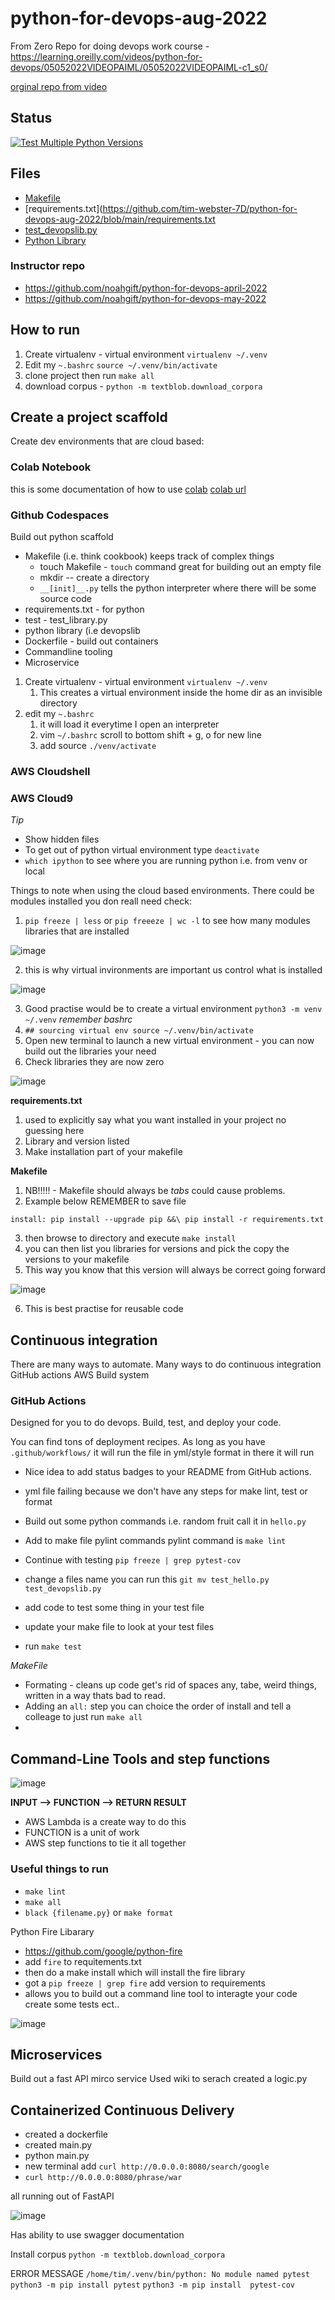 # python-for-devops-aug-2022
From Zero Repo for doing devops work
course - https://learning.oreilly.com/videos/python-for-devops/05052022VIDEOPAIML/05052022VIDEOPAIML-c1_s0/

[orginal repo from video](https://github.com/noahgift/python-for-devops-may-2022)

## Status

[![Test Multiple Python Versions](https://github.com/tim-webster-7D/python-for-devops-aug-2022/actions/workflows/main.yml/badge.svg)](https://github.com/tim-webster-7D/python-for-devops-aug-2022/actions/workflows/main.yml)

## Files

* [Makefile](https://github.com/tim-webster-7D/python-for-devops-aug-2022/blob/main/Makefile)
* [requirements.txt](https://github.com/tim-webster-7D/python-for-devops-aug-2022/blob/main/requirements.txt
* [test_devopslib.py](https://github.com/tim-webster-7D/python-for-devops-aug-2022/blob/main/test_devopslib.py)
* [Python Library](https://github.com/tim-webster-7D/python-for-devops-aug-2022/tree/main/devopslib)

### Instructor repo

* https://github.com/noahgift/python-for-devops-april-2022
* https://github.com/noahgift/python-for-devops-may-2022

## How to run

1. Create virtualenv - virtual environment `virtualenv ~/.venv`
2. Edit my `~.bashrc` `source ~/.venv/bin/activate`
3. clone project then run `make all`
4. download corpus - `python -m textblob.download_corpora`

## Create a project scaffold

Create dev environments that are cloud based: 

### Colab Notebook

this is some documentation of how to use [colab](https://github.com/tim-webster-7D/python-for-devops-aug-2022/blob/main/getting_started_pthyon.ipynb)
[colab url](https://colab.research.google.com/)

### Github Codespaces

Build out python scaffold
* Makefile (i.e. think cookbook) keeps track of complex things
  * touch Makefile - `touch` command great for building out an empty file
  * mkdir -- create a directory
  * `__[init]__.py` tells the python interpreter where there will be some source code
* requirements.txt - for python
* test - test_library.py
* python library (i.e devopslib
* Dockerfile - build out containers
* Commandline tooling
* Microservice

1. Create virtualenv - virtual environment `virtualenv ~/.venv`
   1. This creates a virtual environment inside the home dir as an invisible directory
2. edit my `~.bashrc`
   1. it will load it everytime I open an interpreter
   2. vim `~/.bashrc` scroll to bottom shift + g, o for new line
   3. add source `./venv/activate`


### AWS Cloudshell
### AWS Cloud9

*Tip*
* Show hidden files 
* To get out of python virtual environment type `deactivate`
* `which ipython` to see where you are running python i.e. from venv or local

Things to note when using the cloud based environments. There could be modules installed you don reall need check:
1. `pip freeze | less` or `pip freeeze | wc -l` to see how many modules libraries that are installed 

![image](https://user-images.githubusercontent.com/32961611/183281416-29ee4163-d530-4b08-b57a-7b668a9bbd04.png)

2. this is why virtual invironments are important us control what is installed 

![image](https://user-images.githubusercontent.com/32961611/183281385-ed76b440-e485-41b7-bf63-860c3bcb3db1.png)

3. Good practise would be to create a virtual environment `python3 -m venv ~/.venv` *remember bashrc*
4. `## sourcing virtual env source ~/.venv/bin/activate`
5. Open new terminal to launch a new virtual environment - you can now build out the libraries your need
6. Check libraries they are now zero 

![image](https://user-images.githubusercontent.com/32961611/183282363-1c7ff259-3d2c-46ea-9197-ed9dc3401c70.png)

**requirements.txt**
1. used to explicitly say what you want installed in your project no guessing here
2. Library and version listed
3. Make installation part of your makefile

**Makefile**
1. NB!!!!! - Makefile should always be *tabs* could cause problems.
2. Example below REMEMBER to save file

`install:
	pip install --upgrade pip &&\
		pip install -r requirements.txt`

3. then browse to directory and execute `make install`
4. you can then list you libraries for versions and pick the copy the versions to your makefile
5. This way you know that this version will always be correct going forward 

![image](https://user-images.githubusercontent.com/32961611/183282908-cde137c4-5ad1-4b19-8e1b-dade93104144.png)

6. This is best practise for reusable code

## Continuous integration

There are many ways to automate. Many ways to do continuous integration 
	GitHub actions
	AWS Build system
	
### GitHub Actions

Designed for you to do devops. Build, test, and deploy your code. 

You can find tons of deployment recipes. 
As long as you have `.github/workflows/` it will run the file in yml/style format in there it will run

* Nice idea to add status badges to your README from GitHub actions. 
* yml file failing because we don't have any steps for make lint, test or format 
* Build out some python commands i.e. random fruit call it in `hello.py`
* Add to make file pylint commands 
    pylint command is `make lint`
* Continue with testing `pip freeze | grep pytest-cov`

* change a files name you can run this `git mv test_hello.py test_devopslib.py`
* add code to test some thing in your test file
* update your make file to look at your test files
* run `make test`

*MakeFile*

* Formating - cleans up code get's rid of spaces any, tabe, weird things, written in a way thats bad to read.
* Adding an `all:` step you can choice the order of install and tell a colleage to just run `make all`
* 

## Command-Line Tools and step functions

![image](https://user-images.githubusercontent.com/32961611/184176244-1ac64095-17ad-4c79-8583-40d897fd32d1.png)

**INPUT --> FUNCTION --> RETURN RESULT**

* AWS Lambda is a create way to do this
* FUNCTION is a unit of work
* AWS step functions to tie it all together

### Useful things to run

* `make lint`
* `make all`
* `black {filename.py}` or `make format`

Python Fire Libarary

* https://github.com/google/python-fire
* add `fire` to requitements.txt 
* then do a make install which will install the fire library
* got a `pip freeze | grep fire` add version to requirements
* allows you to build out a command line tool to interagte your code create some tests ect..

![image](https://user-images.githubusercontent.com/32961611/184318796-e004ff2f-2dd6-4e03-becb-13ff2b05ad67.png)


## Microservices

Build out a fast API mirco service
Used wiki to serach
created a logic.py



## Containerized Continuous Delivery

* created a dockerfile
* created main.py
* python main.py
* new terminal add `curl http://0.0.0.0:8080/search/google`
* `curl http://0.0.0.0:8080/phrase/war`

all running out of FastAPI

![image](https://user-images.githubusercontent.com/32961611/184345850-9141094a-4174-433f-9fbd-78e03290109a.png)

Has ability to use swagger documentation

Install corpus `python -m textblob.download_corpora`

ERROR MESSAGE `/home/tim/.venv/bin/python: No module named pytest`
`python3 -m pip install pytest`
`python3 -m pip install  pytest-cov`




